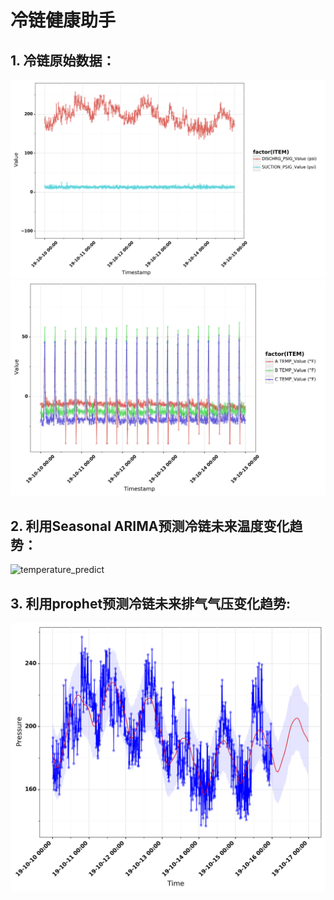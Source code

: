# 冷链健康助手

## 1. 冷链原始数据：
![pressure](https://raw.githubusercontent.com/AndrewChung-GitHub/TimeSeries_Tutorial/master/cold_chain/status_monitor/charts/png/pressure_chart.png)
![temperature](https://raw.githubusercontent.com/AndrewChung-GitHub/TimeSeries_Tutorial/master/cold_chain/status_monitor/charts/png/temperature_chart.png)

## 2. 利用Seasonal ARIMA预测冷链未来温度变化趋势：
![temperature_predict](https://raw.githubusercontent.com/AndrewChung-GitHub/TimeSeries_Tutorial/master/cold_chain/status_monitor/charts/png/B%20TEMP_Value%20(%C2%B0F)_predict.png)

## 3. 利用prophet预测冷链未来排气气压变化趋势:
![pressure](https://raw.githubusercontent.com/AndrewChung-GitHub/TimeSeries_Tutorial/master/cold_chain/status_monitor/charts/png/predict_pressure_chart.png)
